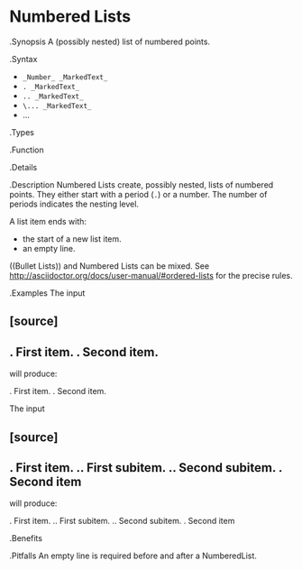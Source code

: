 # Numbered Lists

.Synopsis
A (possibly nested) list of numbered points.

.Syntax

* `_Number_ _MarkedText_`
* `. _MarkedText_`
* `.. _MarkedText_`
* `\... _MarkedText_`
* ...


.Types

.Function

.Details

.Description
Numbered Lists create, possibly nested, lists of numbered points.
They either start with a period (`.`) or a number. The number of periods indicates the nesting level.

A list item ends with:

*  the start of a new list item.
*  an empty line.

((Bullet Lists)) and Numbered Lists can be mixed.
See http://asciidoctor.org/docs/user-manual/#ordered-lists for the precise rules.

.Examples
The input

[source]
----
. First item.
. Second item.
----

will produce:

. First item.
. Second item.

The input

[source]
----
. First item.
  ..  First subitem.
  ..  Second subitem.
. Second item
----

will produce:

. First item.
  ..  First subitem.
  ..  Second subitem.
. Second item

.Benefits

.Pitfalls
An empty line is required before and after a NumberedList.

